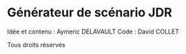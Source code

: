 # Générateur de scénario JDR

Idée et contenu : Aymeric DELAVAULT
Code : David COLLET

Tous droits réservés